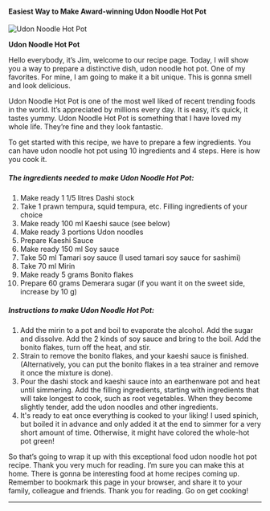             

#### Easiest Way to Make Award-winning Udon Noodle Hot Pot

![Udon Noodle Hot Pot](https://img-global.cpcdn.com/recipes/5504798385242112/751x532cq70/udon-noodle-hot-pot-recipe-main-photo.jpg)

**Udon Noodle Hot Pot**

Hello everybody, it’s Jim, welcome to our recipe page. Today, I will show you a way to prepare a distinctive dish, udon noodle hot pot. One of my favorites. For mine, I am going to make it a bit unique. This is gonna smell and look delicious.

Udon Noodle Hot Pot is one of the most well liked of recent trending foods in the world. It’s appreciated by millions every day. It is easy, it’s quick, it tastes yummy. Udon Noodle Hot Pot is something that I have loved my whole life. They’re fine and they look fantastic.

To get started with this recipe, we have to prepare a few ingredients. You can have udon noodle hot pot using 10 ingredients and 4 steps. Here is how you cook it.

##### The ingredients needed to make Udon Noodle Hot Pot:

1.  Make ready 1 1/5 litres Dashi stock
2.  Take 1 prawn tempura, squid tempura, etc. Filling ingredients of your choice
3.  Make ready 100 ml Kaeshi sauce (see below)
4.  Make ready 3 portions Udon noodles
5.  Prepare Kaeshi Sauce
6.  Make ready 150 ml Soy sauce
7.  Take 50 ml Tamari soy sauce (I used tamari soy sauce for sashimi)
8.  Take 70 ml Mirin
9.  Make ready 5 grams Bonito flakes
10.  Prepare 60 grams Demerara sugar (if you want it on the sweet side, increase by 10 g)

##### Instructions to make Udon Noodle Hot Pot:

1.  Add the mirin to a pot and boil to evaporate the alcohol. Add the sugar and dissolve. Add the 2 kinds of soy sauce and bring to the boil. Add the bonito flakes, turn off the heat, and stir.
2.  Strain to remove the bonito flakes, and your kaeshi sauce is finished. (Alternatively, you can put the bonito flakes in a tea strainer and remove it once the mixture is done).
3.  Pour the dashi stock and kaeshi sauce into an earthenware pot and heat until simmering. Add the filling ingredients, starting with ingredients that will take longest to cook, such as root vegetables. When they become slightly tender, add the udon noodles and other ingredients.
4.  It's ready to eat once everything is cooked to your liking! I used spinich, but boiled it in advance and only added it at the end to simmer for a very short amount of time. Otherwise, it might have colored the whole-hot pot green!

So that’s going to wrap it up with this exceptional food udon noodle hot pot recipe. Thank you very much for reading. I’m sure you can make this at home. There is gonna be interesting food at home recipes coming up. Remember to bookmark this page in your browser, and share it to your family, colleague and friends. Thank you for reading. Go on get cooking!

* * *